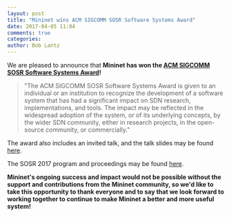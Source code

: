 ```yaml
---
layout: post
title: "Mininet wins ACM SIGCOMM SOSR Software Systems Award"
date: 2017-04-05 11:04
comments: true
categories:
author: Bob Lantz
---
```

We are pleased to announce that **Mininet has won the
[ACM SIGCOMM SOSR Software Systems Award][1]!**

> "The ACM SIGCOMM SOSR Software Systems Award is given to an individual
> or an institution to recognize the development of a software system
> that has had a significant impact on SDN research, implementations,
> and tools. The impact may be reflected in the widespread adoption of
> the system, or of its underlying concepts, by the wider SDN community,
> either in research projects, in the open-source community, or
> commercially."

The award also includes an invited talk, and the talk slides may be found
[here][2].

The SOSR 2017 program and proceedings may be found [here][3].

**Mininet's ongoing success and impact would not be possible without the
support and contributions from the Mininet community, so we'd like to
take this opportunity to thank everyone and to say that we look
forward to working together to continue to make Mininet a better and
more useful system!**

[1]: http://conferences.sigcomm.org/sosr/2017/award.html
[2]: https://github.com/mininet/mininet/wiki/Publications#presentations-and-slides
[3]: http://conferences.sigcomm.org/sosr/2017/program.html
